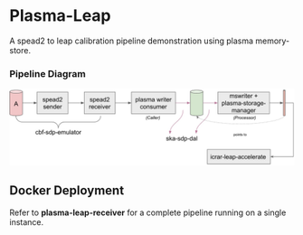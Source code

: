 # Plasma-Leap

A spead2 to leap calibration pipeline demonstration using plasma memory-store.

### Pipeline Diagram

![pipeline-diagram](/images/mem-workflow.jpg "Plasma-Leap Pipeline")

## Docker Deployment

Refer to **plasma-leap-receiver** for a complete pipeline running on a single instance.
